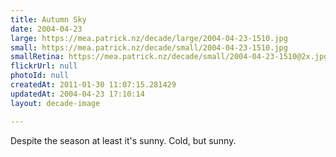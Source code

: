 ```yaml
---
title: Autumn Sky
date: 2004-04-23
large: https://mea.patrick.nz/decade/large/2004-04-23-1510.jpg
small: https://mea.patrick.nz/decade/small/2004-04-23-1510.jpg
smallRetina: https://mea.patrick.nz/decade/small/2004-04-23-1510@2x.jpg
flickrUrl: null
photoId: null
createdAt: 2011-01-30 11:07:15.281429
updatedAt: 2004-04-23 17:10:14
layout: decade-image

---
```

Despite the season at least it's sunny. Cold, but sunny.
